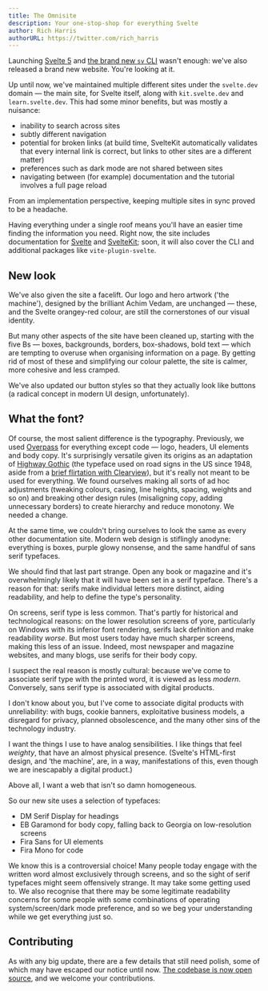 ```yaml
---
title: The Omnisite
description: Your one-stop-shop for everything Svelte
author: Rich Harris
authorURL: https://twitter.com/rich_harris
---
```


Launching [Svelte 5](svelte-5-is-alive) and [the brand new `sv` CLI](https://www.youtube.com/watch?v=fAPFsRP-mbc#t=3h15m40s) wasn't enough: we've also released a brand new website. You're looking at it.

Up until now, we've maintained multiple different sites under the `svelte.dev` domain — the main site, for Svelte itself, along with `kit.svelte.dev` and `learn.svelte.dev`. This had some minor benefits, but was mostly a nuisance:

- inability to search across sites
- subtly different navigation
- potential for broken links (at build time, SvelteKit automatically validates that every internal link is correct, but links to other sites are a different matter)
- preferences such as dark mode are not shared between sites
- navigating between (for example) documentation and the tutorial involves a full page reload

From an implementation perspective, keeping multiple sites in sync proved to be a headache.

Having everything under a single roof means you'll have an easier time finding the information you need. Right now, the site includes documentation for [Svelte](/docs/svelte) and [SvelteKit](/docs/kit); soon, it will also cover the CLI and additional packages like `vite-plugin-svelte`.

## New look

We've also given the site a facelift. Our logo and hero artwork ('the machine'), designed by the brilliant Achim Vedam, are unchanged — these, and the Svelte orangey-red colour, are still the cornerstones of our visual identity.

But many other aspects of the site have been cleaned up, starting with the five Bs — boxes, backgrounds, borders, box-shadows, bold text — which are tempting to overuse when organising information on a page. By getting rid of most of these and simplifying our colour palette, the site is calmer, more cohesive and less cramped.

We've also updated our button styles so that they actually look like buttons (a radical concept in modern UI design, unfortunately).

## What the font?

Of course, the most salient difference is the typography. Previously, we used [Overpass](https://overpassfont.org/) for everything except code — logo, headers, UI elements and body copy. It's surprisingly versatile given its origins as an adaptation of [Highway Gothic](https://en.wikipedia.org/wiki/Highway_Gothic) (the typeface used on road signs in the US since 1948, aside from a [brief flirtation with Clearview](https://www.bloomberg.com/news/articles/2016-01-27/the-official-u-s-highway-sign-font-is-changing-from-clearview-to-highway-gothic)), but it's really not meant to be used for everything. We found ourselves making all sorts of ad hoc adjustments (tweaking colours, casing, line heights, spacing, weights and so on) and breaking other design rules (misaligning copy, adding unnecessary borders) to create hierarchy and reduce monotony. We needed a change.

At the same time, we couldn't bring ourselves to look the same as every other documentation site. Modern web design is stiflingly anodyne: everything is boxes, purple glowy nonsense, and the same handful of sans serif typefaces.

We should find that last part strange. Open any book or magazine and it's overwhelmingly likely that it will have been set in a serif typeface. There's a reason for that: serifs make individual letters more distinct, aiding readability, and help to define the type's personality.

On screens, serif type is less common. That's partly for historical and technological reasons: on the lower resolution screens of yore, particularly on Windows with its inferior font rendering, serifs lack definition and make readability _worse_. But most users today have much sharper screens, making this less of an issue. Indeed, most newspaper and magazine websites, and many blogs, use serifs for their body copy.

I suspect the real reason is mostly cultural: because we've come to associate serif type with the printed word, it is viewed as less _modern_. Conversely, sans serif type is associated with digital products.

I don't know about you, but I've come to associate digital products with unreliability: with bugs, cookie banners, exploitative business models, a disregard for privacy, planned obsolescence, and the many other sins of the technology industry.

I want the things I use to have analog sensibilities. I like things that feel _weighty_, that have an almost physical presence. (Svelte's HTML-first design, and ‘the machine', are, in a way, manifestations of this, even though we are inescapably a digital product.)

Above all, I want a web that isn't so damn homogeneous.

So our new site uses a selection of typefaces:

- DM Serif Display for headings
- EB Garamond for body copy, falling back to Georgia on low-resolution screens
- Fira Sans for UI elements
- Fira Mono for code

We know this is a controversial choice! Many people today engage with the written word almost exclusively through screens, and so the sight of serif typefaces might seem offensively strange. It may take some getting used to. We also recognise that there may be some legitimate readability concerns for some people with some combinations of operating system/screen/dark mode preference, and so we beg your understanding while we get everything just so.

## Contributing

As with any big update, there are a few details that still need polish, some of which may have escaped our notice until now. [The codebase is now open source](https://github.com/sveltejs/svelte.dev), and we welcome your contributions.
